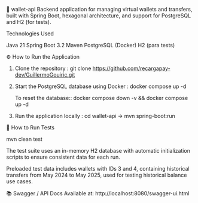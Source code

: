 📘 wallet-api
Backend application for managing virtual wallets and transfers, built with Spring Boot, hexagonal architecture, and support for PostgreSQL and H2 (for tests).

Technologies Used

Java 21
Spring Boot 3.2
Maven
PostgreSQL (Docker)
H2 (para tests)

⚙️ How to Run the Application
  1. Clone the repository : git clone https://github.com/recargapay-dev/GuillermoGouiric.git

  2. Start the PostgreSQL database using Docker : docker compose up -d
   
     To reset the database:: docker compose down -v && docker compose up -d

  3. Run the application locally : cd wallet-api -> mvn spring-boot:run
 

   🧪 How to Run Tests

   mvn clean test
   
The test suite uses an in-memory H2 database with automatic initialization scripts to ensure consistent data for each run.

Preloaded test data includes wallets with IDs 3 and 4, containing historical transfers from May 2024 to May 2025, used for testing historical balance use cases.


📚 Swagger / API Docs
Available at: http://localhost:8080/swagger-ui.html
